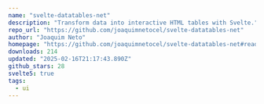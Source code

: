 ```yaml
---
name: "svelte-datatables-net"
description: "Transform data into interactive HTML tables with Svelte."
repo_url: "https://github.com/joaquimnetocel/svelte-datatables-net"
author: "Joaquim Neto"
homepage: "https://github.com/joaquimnetocel/svelte-datatables-net#readme"
downloads: 214
updated: "2025-02-16T21:17:43.890Z"
github_stars: 28
svelte5: true
tags: 
  - ui
---
```

